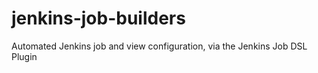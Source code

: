 # jenkins-job-builders
Automated Jenkins job and view configuration, via the Jenkins Job DSL Plugin
